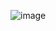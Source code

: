 ![image](https://github.com/varunram2001/VerliogCodes/assets/80676450/05c43f0c-c1b6-472c-86ae-111c43aede54)

